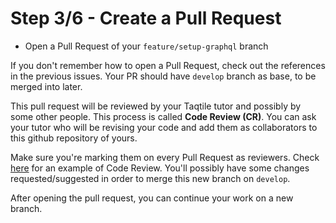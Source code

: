 # Step 3/6 - Create a Pull Request

- Open a Pull Request of your `feature/setup-graphql` branch

If you don't remember how to open a Pull Request, check out the references in the previous issues. Your PR should have `develop` branch as base, to be merged into later.

This pull request will be reviewed by your Taqtile tutor and possibly by some other people. This process is called **Code Review (CR)**. You can ask your tutor who will be revising your code and add them as collaborators to this github repository of yours.

Make sure you're marking them on every Pull Request as reviewers. Check [here](https://github.com/indigotech/br-qsaude-ecommerce-api/pull/119) for an example of Code Review. You'll possibly have some changes requested/suggested in order to merge this new branch on `develop`.

After opening the pull request, you can continue your work on a new branch. 
